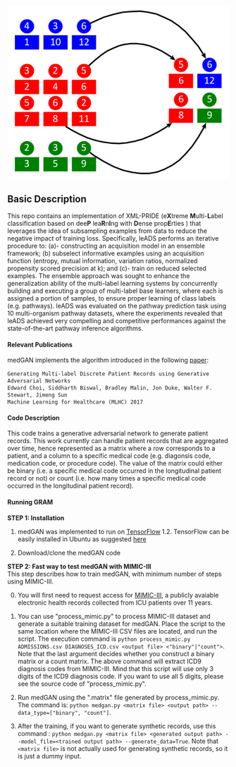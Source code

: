 ![Workflow](flowchart.png)

## Basic Description

This repo contains an implementation of XML-PRIDE (e**X**treme **M**ulti-**L**abel classification based on dee**P**
lea**R**n**I**ng with **D**ense prop**E**rties
) that leverages the idea of subsampling examples from data to reduce the negative impact of training loss.
Specifically, leADS performs an iterative procedure to: (a)- constructing an acquisition model in an ensemble
framework; (b) subselect informative examples using an acquisition function (entropy, mutual information, variation
ratios, normalized propensity scored precision at k); and (c)- train on reduced selected examples. The ensemble approach
was sought to enhance the generalization ability of the multi-label learning systems by concurrently building and
executing a group of multi-label base learners, where each is assigned a portion of samples, to ensure proper learning
of class labels (e.g. pathways). leADS was evaluated on the pathway prediction task using 10 multi-organism pathway
datasets, where the experiments revealed that leADS achieved very compelling and competitive performances against the
state-of-the-art pathway inference algorithms.

#### Relevant Publications

medGAN implements the algorithm introduced in the following [paper](https://arxiv.org/abs/1703.06490):

	Generating Multi-label Discrete Patient Records using Generative Adversarial Networks
	Edward Choi, Siddharth Biswal, Bradley Malin, Jon Duke, Walter F. Stewart, Jimeng Sun  
	Machine Learning for Healthcare (MLHC) 2017

#### Code Description

This code trains a generative adversarial network to generate patient records. This work currently can handle patient
records that are aggregated over time, hence represented as a matrix where a row corresponds to a patient, and a column
to a specific medical code (e.g. diagonsis code, medication code, or procedure code). The value of the matrix could
either be binary (i.e. a specific medical code occurred in the longitudinal patient record or not) or count (i.e. how
many times a specific medical code occurred in the longitudinal patient record).

#### Running GRAM

**STEP 1: Installation**

1. medGAN was implemented to run on [TensorFlow](https://www.python.org/) 1.2. TensorFlow can be easily installed in
   Ubuntu as suggested [here](https://www.tensorflow.org/install/install_linux)

2. Download/clone the medGAN code

**STEP 2: Fast way to test medGAN with MIMIC-III**  
This step describes how to train medGAN, with minimum number of steps using MIMIC-III.

0. You will first need to request access for [MIMIC-III](https://mimic.physionet.org/gettingstarted/access/), a publicly
   avaiable electronic health records collected from ICU patients over 11 years.

1. You can use "process_mimic.py" to process MIMIC-III dataset and generate a suitable training dataset for medGAN.
   Place the script to the same location where the MIMIC-III CSV files are located, and run the script. The execution
   command is `python process_mimic.py ADMISSIONS.csv DIAGNOSES_ICD.csv <output file> <"binary"|"count">`. Note that the
   last argument decides whether you construct a binary matrix or a count matrix. The above command will extract ICD9
   diagnosis codes from MIMIC-III. Mind that this script will use only 3 digits of the ICD9 diagnosis code. If you want
   to use all 5 digits, please see the source code of "process_mimic.py".

2. Run medGAN using the ".matrix" file generated by process_mimic.py. The command is:
   `python medgan.py <matrix file> <output path> --data_type=["binary", "count"]`.

3. After the training, if you want to generate synthetic records, use this command :
   `python medgan.py <matrix file> <generated output path> --model_file=<trained output path> --generate_data=True`.
   Note that `<matrix file>` is not actually used for generating synthetic records, so it is just a dummy input.
